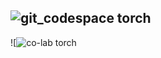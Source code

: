 ![git_codespace torch](https://github.com/user-attachments/assets/b1ba156d-b8be-4bdd-b2e4-af0421eecc8f)  
---------------------------------------------------------------------------------------------------------  
![![co-lab torch](https://github.com/user-attachments/assets/62a8c274-698a-425c-a4a6-655d02f1cf2d)

